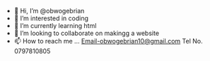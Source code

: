 - 👋 Hi, I’m @obwogebrian
- 👀 I’m interested in coding
- 🌱 I’m currently learning html
- 💞️ I’m looking to collaborate on makingg a website
- 📫 How to reach me ...
Email-obwogebrian10@gmail.com
Tel No. 0797810805

<!---
obwogebrian/obwogebrian is a ✨ special ✨ repository because its `README.md` (this file) appears on your GitHub profile.
You can click the Preview link to take a look at your changes.
--->
